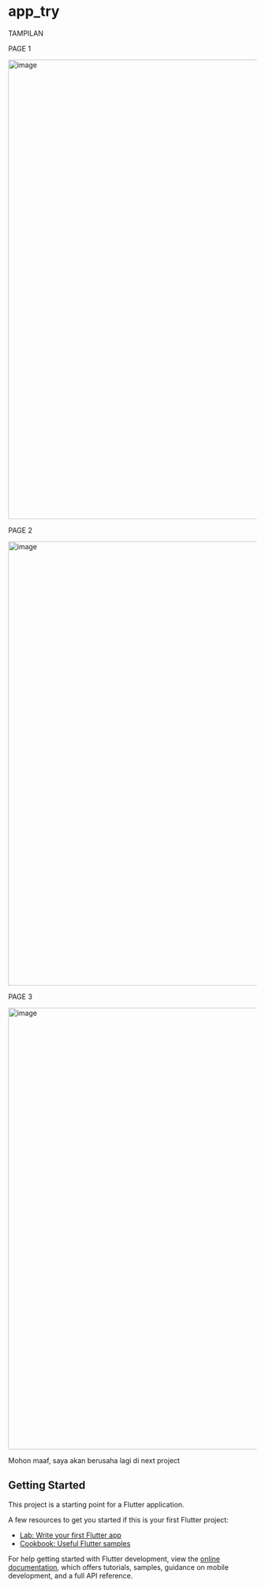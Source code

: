 # app_try

TAMPILAN 

PAGE 1

<img width="637" height="930" alt="image" src="https://github.com/user-attachments/assets/439b16e0-11e2-448d-906d-bb2305ad90c5" />

PAGE 2 

<img width="618" height="899" alt="image" src="https://github.com/user-attachments/assets/0cf6b9ce-09c9-4d8c-8b31-b8c66bd8ba78" />

PAGE 3

<img width="624" height="894" alt="image" src="https://github.com/user-attachments/assets/2cf8bcde-dd57-4444-a731-8a959a657fcf" />


Mohon maaf, saya akan berusaha lagi di next project
## Getting Started

This project is a starting point for a Flutter application.

A few resources to get you started if this is your first Flutter project:

- [Lab: Write your first Flutter app](https://docs.flutter.dev/get-started/codelab)
- [Cookbook: Useful Flutter samples](https://docs.flutter.dev/cookbook)

For help getting started with Flutter development, view the
[online documentation](https://docs.flutter.dev/), which offers tutorials,
samples, guidance on mobile development, and a full API reference.
